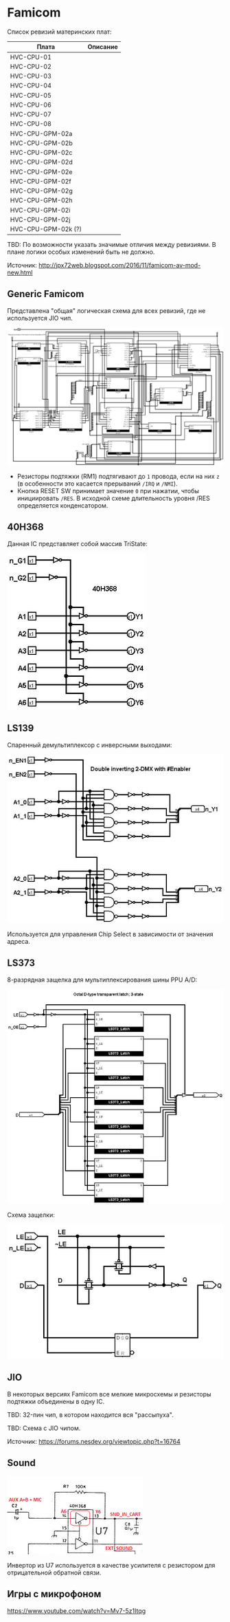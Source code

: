 # Famicom

Список ревизий материнских плат:

|Плата|Описание|
|---|---|
|HVC-CPU-01| |
|HVC-CPU-02| |
|HVC-CPU-03| |
|HVC-CPU-04| |
|HVC-CPU-05| |
|HVC-CPU-06| |
|HVC-CPU-07| |
|HVC-CPU-08| |
|HVC-CPU-GPM-02a| |
|HVC-CPU-GPM-02b| |
|HVC-CPU-GPM-02c| |
|HVC-CPU-GPM-02d| |
|HVC-CPU-GPM-02e| |
|HVC-CPU-GPM-02f| |
|HVC-CPU-GPM-02g| |
|HVC-CPU-GPM-02h| |
|HVC-CPU-GPM-02i| |
|HVC-CPU-GPM-02j| |
|HVC-CPU-GPM-02k (?)| |

TBD: По возможности указать значимые отличия между ревизиями. В плане логики особых изменений быть не должно.

Источник: http://jpx72web.blogspot.com/2016/11/famicom-av-mod-new.html

## Generic Famicom

Представлена "общая" логическая схема для всех ревизий, где не используется JIO чип.

![fami_logisim](/BreakingNESWiki/MB/imgstore/fami_logisim.jpg)

- Резисторы подтяжки (RM1) подтягивают до `1` провода, если на них `z` (в особенности это касается прерываний `/IRQ` и `/NMI`).
- Кнопка RESET SW принимает значение `0` при нажатии, чтобы инициировать `/RES`. В исходной схеме длительность уровня /RES определяется конденсатором.

## 40H368

Данная IC представляет собой массив TriState:

![40H368](/BreakingNESWiki/MB/imgstore/40H368.jpg)

## LS139

Спаренный демультиплексор с инверсными выходами:

![LS139](/BreakingNESWiki/MB/imgstore/LS139.jpg)

Используется для управления Chip Select в зависимости от значения адреса.

## LS373

8-разрядная защелка для мультиплексирования шины PPU A/D:

![LS373](/BreakingNESWiki/MB/imgstore/LS373.jpg)

Схема защелки:

![LS373_Transparent_Latch](/BreakingNESWiki/MB/imgstore/LS373_Transparent_Latch.jpg)

## JIO

В некоторых версиях Famicom все мелкие микросхемы и резисторы подтяжки объединены в одну IC.

TBD: 32-пин чип, в котором находится вся "рассыпуха".

TBD: Схема с JIO чипом.

Источник: https://forums.nesdev.org/viewtopic.php?t=16764

## Sound

![fami_sound](/BreakingNESWiki/MB/imgstore/fami_sound.png)

Инвертор из U7 используется в качестве усилителя с резистором для отрицательной обратной связи.

## Игры с микрофоном

https://www.youtube.com/watch?v=Mv7-5z1Itqg
